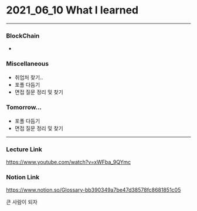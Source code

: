 # 2021_06_10 What I learned

-----

### BlockChain

* 

### Miscellaneous

* 취업처 찾기..
* 포폴 다듬기
* 면접 질문 정리 및 찾기


### Tomorrow...

* 포폴 다듬기
* 면접 질문 정리 및 찾기

-----

### Lecture Link

<https://www.youtube.com/watch?v=xWFba_9QYmc>

### Notion Link

<https://www.notion.so/Glossary-bb390349a7be47d38578fc8681851c05>






큰 사람이 되자